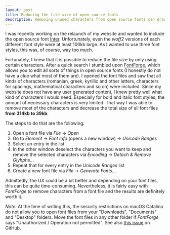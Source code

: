 ```yaml
---
layout: post
title: Reducing the file size of open source fonts
description: Removing unused characters from open source fonts can drastically decrease the file size
---
```


I was recently working on the relaunch of my website and wanted to include the open source font [Inter](https://rsms.me/inter/). Unfortunately, even the *woff2* versions of each different font style were at least 100kb large. As I wanted to use three font styles, this was, of course, way too much.<!--more-->

Fortunately, I knew that it is possible to reduce the file size by only using certain characters. After a quick search I stumbled upon [FontForge](https://fontforge.org/), which allows you to edit all sorts of things in open source fonts (I honestly do not have a clue what most of them are).
I opened the font files and saw that all kinds of characters (romanian, greek, kyrillic and other letters, characters for spacings, mathematical characters and so on) were included. Since my website does not have any user generated content, I knew pretty well what kind of characters I would need. Especially for bold and italic font styles, the amount of necessary characters is very limited. That way I was able to remove most of the characters and decrease the total size of all font files **from 314kb to 39kb**.

The steps to do that are the following:

1. Open a font file via *File* → *Open*
2. Go to *Element* → *Font Info* (opens a new window) → *Unicode Ranges*
3. Select an entry in the list
4. In the other window deselect the characters you want to keep and remove the selected characters via *Encoding* → *Detach & Remove Glyhphs…*
5. Repeat that for every entry in the *Unicode Ranges* list
6. Create a new font file via *File* → *Generate Fonts…*

Admittedly, the UX could be a bit better and depending on your font files, this can be quite time-consuming. Nevertheless, it is fairly easy with *FontForge* to remove characters from a font file and the results are definitely worth it.

*Note:* At the time of writing this, the security restrictions on macOS Catalina do not allow you to open font files from your "Downloads", "Documents" and "Desktop" folders. Move the font files in any other folder if *FontForge* says "Unauthorized / Operation not permitted". See also [this issue](https://github.com/fontforge/fontforge/issues/4082) on GitHub.
